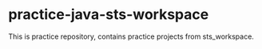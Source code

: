 # practice-java-sts-workspace
This is practice repository, contains practice projects from sts_workspace.
